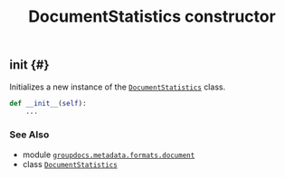 ﻿---
title: DocumentStatistics constructor
second_title: GroupDocs.Metadata for Python via .NET API References
description: 
type: docs
url: /python-net/groupdocs.metadata.formats.document/documentstatistics/__init__/
is_root: false
weight: 10
---

## __init__ {#}

Initializes a new instance of the [`DocumentStatistics`](/metadata/python-net/groupdocs.metadata.formats.document/documentstatistics) class.



```python
def __init__(self):
    ...
```





### See Also
* module [`groupdocs.metadata.formats.document`](../../)
* class [`DocumentStatistics`](/metadata/python-net/groupdocs.metadata.formats.document/documentstatistics)
